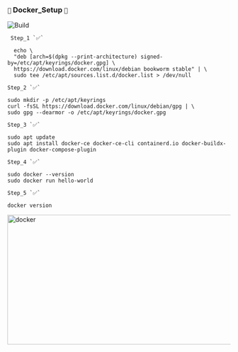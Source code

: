 ### `🐋` Docker_Setup `🚀`
![Build](https://img.shields.io/) 
```
 Step_1 `✅`
 
  echo \
  "deb [arch=$(dpkg --print-architecture) signed-by=/etc/apt/keyrings/docker.gpg] \
  https://download.docker.com/linux/debian bookworm stable" | \
  sudo tee /etc/apt/sources.list.d/docker.list > /dev/null
```
```
Step_2 `✅`

sudo mkdir -p /etc/apt/keyrings
curl -fsSL https://download.docker.com/linux/debian/gpg | \
sudo gpg --dearmor -o /etc/apt/keyrings/docker.gpg
```
```
Step_3 `✅`

sudo apt update
sudo apt install docker-ce docker-ce-cli containerd.io docker-buildx-plugin docker-compose-plugin
```
```
Step_4 `✅`

sudo docker --version
sudo docker run hello-world
```
```
Step_5 `✅`

docker version

```
<img width="600" height="293" alt="docker" src="https://github.com/user-attachments/assets/d92e661b-2234-4636-9770-dfeb35e98db7" />


